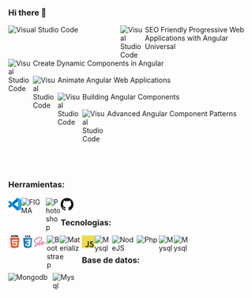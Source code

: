 ### Hi there 👋


<img align="left" alt="Visual Studio Code" width="45%" src="https://i.pinimg.com/564x/a8/1e/17/a81e177e60f99e1ff18b67df03e56f3c.jpg"/>
<img align="left" alt="Visual Studio Code" width="50px" src="https://egghead.io/_next/image?url=https%3A%2F%2Fd2eip9sf3oo6c2.cloudfront.net%2Fplaylists%2Fsquare_covers%2F000%2F432%2F708%2Fthumb%2FEGH_Angular-Universal_1000.png&w=96&q=75"/>
      SEO Friendly Progressive Web Applications with Angular Universal
<br>
<br>


<img align="left" alt="Visual Studio Code" width="50px" src="https://egghead.io/_next/image?url=https%3A%2F%2Fd2eip9sf3oo6c2.cloudfront.net%2Fplaylists%2Fsquare_covers%2F000%2F432%2F474%2Fthumb%2FEGH-angular-components__1000px.png&w=96&q=75"/>
      Create Dynamic Components in Angular
<br>
<br>


<img align="left" alt="Visual Studio Code" width="50px" src="https://egghead.io/_next/image?url=https%3A%2F%2Fd2eip9sf3oo6c2.cloudfront.net%2Fplaylists%2Fsquare_covers%2F000%2F432%2F682%2Fthumb%2FEGH_Angular_2_Animations.png&w=96&q=75"/>      
      Animate Angular Web Applications
<br>
<br>


<img align="left" alt="Visual Studio Code" width="50px" src="https://egghead.io/_next/image?url=https%3A%2F%2Fd2eip9sf3oo6c2.cloudfront.net%2Fplaylists%2Fsquare_covers%2F000%2F432%2F688%2Fthumb%2FEGH_AngularUI_Final.png&w=96&q=75"/>      
      Building Angular Components
 <br>
<br>


<img align="left" alt="Visual Studio Code" width="50px" src="https://egghead.io/_next/image?url=https%3A%2F%2Fd2eip9sf3oo6c2.cloudfront.net%2Fplaylists%2Fsquare_covers%2F000%2F432%2F456%2Fthumb%2FEGH_AngularElements_Final.png&w=96&q=75"/>      
      Advanced Angular Component Patterns
      
      
<br>
<br>
<br>
<br>
<br>
 <br>
 <br>


### Herramientas:

<img align="left" alt="Visual Studio Code" width="26px" src="https://raw.githubusercontent.com/github/explore/80688e429a7d4ef2fca1e82350fe8e3517d3494d/topics/visual-studio-code/visual-studio-code.png" />
<img align="left" alt="FIGMA" width="50px" src="https://d2eip9sf3oo6c2.cloudfront.net/tags/images/000/001/237/landscape/figma-1-logo.png" />
<img align="left" alt="Photoshop" width="30px" src="https://tallerinformatica29.files.wordpress.com/2015/05/logo_photoshop.png" />
<img align="left" alt="GitHub" width="26px" src="https://raw.githubusercontent.com/github/explore/78df643247d429f6cc873026c0622819ad797942/topics/github/github.png" />

<br>

### Tecnologias:

<img align="left" alt="HTML5" width="26px" src="https://raw.githubusercontent.com/github/explore/80688e429a7d4ef2fca1e82350fe8e3517d3494d/topics/html/html.png" />
<img align="left" alt="CSS3" width="26px" src="https://raw.githubusercontent.com/github/explore/80688e429a7d4ef2fca1e82350fe8e3517d3494d/topics/css/css.png" />
<img align="left" alt="Sass" width="26px" src="https://raw.githubusercontent.com/github/explore/80688e429a7d4ef2fca1e82350fe8e3517d3494d/topics/sass/sass.png" />
<img align="left" alt="Bootstrap" width="26px" src="https://upload.wikimedia.org/wikipedia/commons/thumb/b/b2/Bootstrap_logo.svg/1200px-Bootstrap_logo.svg.png" />
<img align="left" alt="Materialize" width="45px" src="https://seeklogo.com/images/M/materialize-logo-0FCAD8A6F8-seeklogo.com.png" />
<img align="left" alt="JavaScript" width="26px" src="https://raw.githubusercontent.com/github/explore/80688e429a7d4ef2fca1e82350fe8e3517d3494d/topics/javascript/javascript.png" />
<img align="left" alt="Mysql" width="35px" src="https://upload.wikimedia.org/wikipedia/commons/thumb/c/cf/Angular_full_color_logo.svg/1200px-Angular_full_color_logo.svg.png" />
<img align="left" alt="NodeJS" width="50px" src="https://miro.medium.com/max/3686/1*22I1ecGbrdPjGuKYTvkdWw.png" />
<img align="left" alt="Php" width="45px" src="https://upload.wikimedia.org/wikipedia/commons/thumb/2/27/PHP-logo.svg/1200px-PHP-logo.svg.png" />
<img align="left" alt="Mysql" width="30px" src="https://images.vexels.com/media/users/3/166477/isolated/preview/9bb722f0e85ddbc1ce0f064534fd2311---cono-del-lenguaje-de-programaci--n-python-by-vexels.png" />
<img align="left" alt="Mysql" width="35px" src="https://upload.wikimedia.org/wikipedia/commons/thumb/9/9a/Laravel.svg/200px-Laravel.svg.png" />


<br>

### Base de datos:

<img align="left" alt="Mongodb" width="90px" src="https://www.bacula.lat/wp-content/uploads/2020/02/MongoDB_Logo_FullColorBlack_RGB-4td3yuxzjs.png" />
<img align="left" alt="Mysql" width="50px" src="https://serv3.raiolanetworks.es/blog/wp-content/uploads/mysqloptimizar1.png" />

